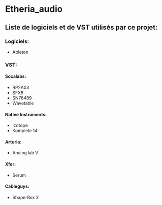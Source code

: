 # Etheria_audio

## Liste de logiciels et de VST utilisés par ce projet:

### Logiciels: 
- Ableton

### VST:
#### Socalabs:
- RP2A03
- SFX8
- SN76489
- Wavetable
#### Native Instruments:
- Izotope
- Komplete 14
#### Arturia:
- Analog lab V
#### Xfer:
- Serum
#### Cableguys:
- ShaperBox 3
